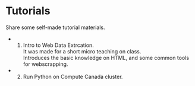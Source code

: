 # Tutorials
Share some self-made tutorial materials.
- 1. Intro to Web Data Extrcation.  
It was made for a short micro teaching on class.  
Introduces the basic knowledge on HTML, and some common tools for webscrapping. 
- 2. Run Python on Compute Canada cluster.  

